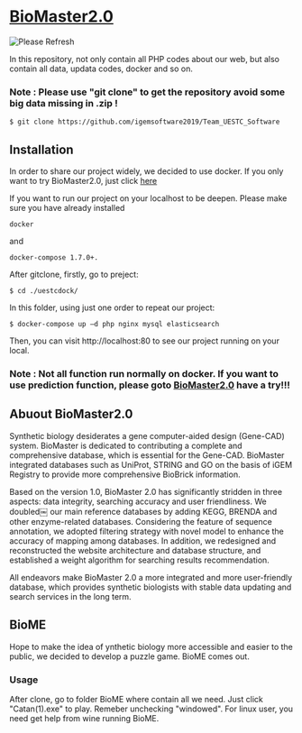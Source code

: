 # [BioMaster2.0](http://bio.biomaster-uestc.com/public/index.php/main/home)

![Please Refresh](https://github.com/igemsoftware2019/Team_UESTC_Software/raw/master/public/static/images/1004.png)


In this repository, not only contain all PHP codes about our web, but also contain all data, updata codes, docker and so on.

### Note : Please use "git clone" to get the repository avoid some big data missing in .zip !

    $ git clone https://github.com/igemsoftware2019/Team_UESTC_Software

## Installation

In order to share our project widely, we decided to use docker. If you only want to try BioMaster2.0, just click [here](http://bio.biomaster-uestc.com/public/index.php/main/home)

If you want to run our project on your localhost to be deepen. Please make sure you have already installed

    docker

and

    docker-compose 1.7.0+.

After gitclone, firstly, go to preject:


    $ cd ./uestcdock/

In this folder, using just one order to repeat our project:


    $ docker-compose up –d php nginx mysql elasticsearch

Then, you can visit http://localhost:80 to see our project running on your local.

### Note : Not all function run normally on docker. If you want to use prediction function, please goto [BioMaster2.0](http://bio.biomaster-uestc.com/public/index.php/main/home) have a try!!!


## Abuout BioMaster2.0

Synthetic biology desiderates a gene computer-aided design (Gene-CAD) system. BioMaster is dedicated to contributing a complete and comprehensive database, which is essential for the Gene-CAD. BioMaster integrated databases such as UniProt, STRING and GO on the basis of iGEM Registry to provide more comprehensive BioBrick information. 

Based on the version 1.0, BioMaster 2.0 has significantly stridden in three aspects: data integrity, searching accuracy and user friendliness. We doubled￼ our main reference databases by adding KEGG, BRENDA and other enzyme-related databases. Considering the feature of sequence annotation, we adopted filtering strategy with novel model to enhance the accuracy of mapping among databases. In addition, we redesigned and reconstructed the website architecture and database structure, and established a weight algorithm for searching results recommendation. 

All endeavors make BioMaster 2.0 a more integrated and more user-friendly database, which provides synthetic biologists with stable data updating and search services in the long term.

## BioME

Hope to make the idea of ynthetic biology more accessible and easier to the public, we decided to develop a puzzle game. BioME comes out.
 
### Usage
After clone, go to folder BioME where contain all we need. Just click "Catan(1).exe" to play. Remeber unchecking "windowed".
For linux user, you need get help from wine running BioME.
